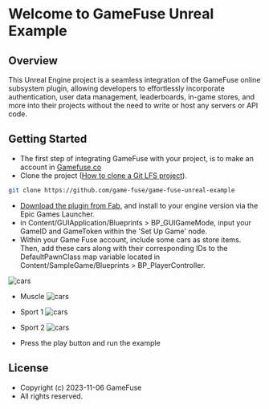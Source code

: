 # Welcome to GameFuse Unreal Example

## Overview
This Unreal Engine project is a seamless integration of the GameFuse online subsystem plugin, allowing developers to effortlessly incorporate authentication, user data management, leaderboards, in-game stores, and more into their projects without the need to write or host any servers or API code.


## Getting Started
 - The first step of integrating GameFuse with your project, is to make an account in [Gamefuse.co](https://gamefuse.co/)
 - Clone the project ([How to clone a Git LFS project](https://www.youtube.com/watch?v=AuFsGlY3wvA&t=118s)).
```sh
git clone https://github.com/game-fuse/game-fuse-unreal-example
```
 - [Download the plugin from Fab](https://www.unrealengine.com/marketplace/en-US/product/gamefuse), and install to your engine version via the Epic Games Launcher.
 - in Content/GUIApplication/Blueprints > BP_GUIGameMode, input your GameID and GameToken within the 'Set Up Game' node. 
- Within your Game Fuse account, include some cars as store items. Then, add these cars along with their corresponding IDs to the DefaultPawnClass map variable located in Content/SampleGame/Blueprints > BP_PlayerController.

![cars](https://res.cloudinary.com/dgwqhqk47/image/upload/v1699827059/static/CarUnrealExampleScreenshot.png)

 - Muscle ![cars](https://res.cloudinary.com/dgwqhqk47/image/upload/v1699827059/static/CarUnrealExampleBlack.png)

 - Sport 1 ![cars](https://res.cloudinary.com/dgwqhqk47/image/upload/v1699827059/static/CarUnrealExampleYellow.png)

 - Sport 2 ![cars](https://res.cloudinary.com/dgwqhqk47/image/upload/v1699827059/static/CarUnrealExampleREd.png)

- Press the play button and run the example

## License

 *  Copyright (c) 2023-11-06 GameFuse
 *  All rights reserved.
 
